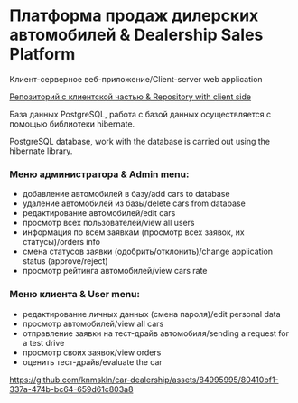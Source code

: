 # Платформа продаж дилерских автомобилей & Dealership Sales Platform
Клиент-серверное веб-приложение/Client-server web application

[Репозиторий с клиентской частью & Repository with client side](https://github.com/knmskln/car-dealership-app)

База данных PostgreSQL, работа с базой данных осуществляется с помощью библиотеки hibernate.

PostgreSQL database, work with the database is carried out using the hibernate library.


### Меню администратора & Admin menu:

- добавление автомобилей в базу/add cars to database
- удаление автомобилей из базы/delete cars from database
- редактирование автомобилей/edit cars
- просмотр всех пользователей/view all users
- информация по всем заявкам (просмотр всех заявок, их статусы)/orders info
- смена статусов заявки (одобрить/отклонить)/change application status (approve/reject)
- просмотр рейтинга автомобилей/view cars rate

### Меню клиента & User menu:

- редактирование личных данных (смена пароля)/edit personal data
- просмотр автомобилей/view all cars
- отправление заявки на тест-драйв автомобиля/sending a request for a test drive
- просмотр своих заявок/view orders
- оценить тест-драйв/evaluate the car

https://github.com/knmskln/car-dealership/assets/84995995/80410bf1-337a-474b-bc64-659d61c803a8


